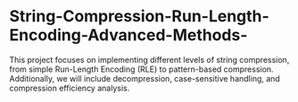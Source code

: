 # String-Compression-Run-Length-Encoding-Advanced-Methods-
This project focuses on implementing different levels of string compression, from simple Run-Length Encoding (RLE) to pattern-based compression. Additionally, we will include decompression, case-sensitive handling, and compression efficiency analysis.
